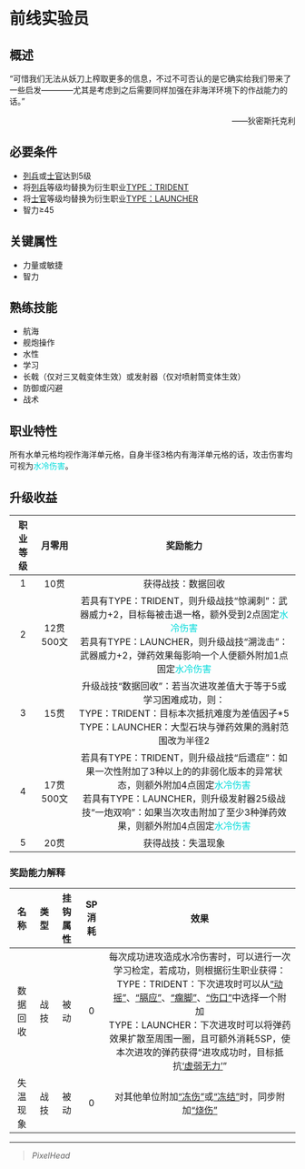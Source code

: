 # 前线实验员

## 概述

“可惜我们无法从妖刀上榨取更多的信息，不过不可否认的是它确实给我们带来了一些启发————尤其是考虑到之后需要同样加强在非海洋环境下的作战能力的话。”
<div align="right">——狄密斯托克利</div>

## 必要条件

* <a href="../enlistedpersonnel" target="_blank">列兵</a>或<a href="../noncommissionedofficer" target="_blank">士官</a>达到5级
* 将<a href="../enlistedpersonnel" target="_blank">列兵</a>等级均替换为衍生职业<a href="../TYPE：TRIDENT" target="_blank">TYPE：TRIDENT</a>
* 将<a href="../noncommissionedofficer" target="_blank">士官</a>等级均替换为衍生职业<a href="../TYPE：LAUNCHER" target="_blank">TYPE：LAUNCHER</a>
* 智力≥45

## 关键属性

* 力量或敏捷
* 智力

## 熟练技能

* 航海
* 舰炮操作
* 水性
* 学习
* 长戟（仅对三叉戟变体生效）或发射器（仅对喷射筒变体生效）
* 防御或闪避
* 战术

## 职业特性

所有水单元格均视作海洋单元格，自身半径3格内有海洋单元格的话，攻击伤害均可视为<font color="#00dbdb">水冷伤害</font>。

## 升级收益

职业等级|月零用|奖励能力
:--:|:--:|:--:
1|10贯|获得战技：数据回收
2|12贯500文|若具有TYPE：TRIDENT，则升级战技“惊澜刺”：武器威力+2，目标每被击退一格，额外受到2点固定<font color="#00dbdb">水冷伤害</font><br>若具有TYPE：LAUNCHER，则升级战技“溯泷击”：武器威力+2，弹药效果每影响一个人便额外附加1点固定<font color="#00dbdb">水冷伤害</font>
3|15贯|升级战技“数据回收”：若当次进攻差值大于等于5或学习困难成功，则：<br>TYPE：TRIDENT：目标本次抵抗难度为差值因子*5<br>TYPE：LAUNCHER：大型石块与弹药效果的溅射范围改为半径2
4|17贯500文|若具有TYPE：TRIDENT，则升级战技“后遗症”：如果一次性附加了3种以上的的非弱化版本的异常状态，则额外附加4点固定<font color="#00dbdb">水冷伤害</font><br>若具有TYPE：LAUNCHER，则升级发射器25级战技“一炮双响”：如果当次攻击附加了至少3种弹药效果，则额外附加4点固定<font color="#00dbdb">水冷伤害</font>
5|20贯|获得战技：失温现象

### 奖励能力解释

名称|类型|挂钩属性|SP消耗|效果
:--:|:--:|:--:|:--:|:--:
数据回收|战技|被动|0|每次成功进攻造成水冷伤害时，可以进行一次学习检定，若成功，则根据衍生职业获得：<br>TYPE：TRIDENT：下次进攻时可以从<a href="../../../../status/normal/#动摇" target="_blank">“动摇”</a>、<a href="../../../../status/normal/#膈应" target="_blank">“膈应”</a>、<a href="../../../../status/normal/#瘸脚" target="_blank">“瘸脚”</a>、<a href="../../../../status/normal/#伤口" target="_blank">“伤口”</a>中选择一个附加<br>TYPE：LAUNCHER：下次进攻时可以将弹药效果扩散至周围一圈，且可额外消耗5SP，使本次进攻的弹药获得“进攻成功时，目标抵抗<a href="../../../../status/normal/#虚弱无力" target="_blank">‘虚弱无力’</a>”
失温现象|战技|被动|0|对其他单位附加<a href="../../../../status/normal/#冻伤" target="_blank">“冻伤”</a>或<a href="../../../../status/normal/#冻结" target="_blank">“冻结”</a>时，同步附加<a href="../../../../status/normal/#烧伤" target="_blank">“烧伤”</a>

---

> *PixelHead*

